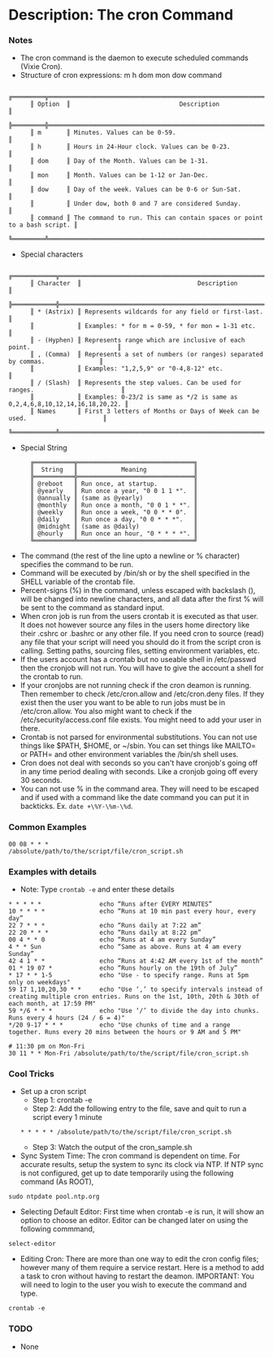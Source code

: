 # Description: The cron Command

### Notes
* The cron command is the daemon to execute scheduled commands (Vixie Cron).
* Structure of cron expressions: m h dom mon dow command
```
      ╔═════════╦════════════════════════════════════════════════════════════════════════╗
      ║ Option  ║                              Description                               ║
      ╠═════════╬════════════════════════════════════════════════════════════════════════╣
      ║ m       ║ Minutes. Values can be 0-59.                                           ║
      ║ h       ║ Hours in 24-Hour clock. Values can be 0-23.                            ║
      ║ dom     ║ Day of the Month. Values can be 1-31.                                  ║
      ║ mon     ║ Month. Values can be 1-12 or Jan-Dec.                                  ║
      ║ dow     ║ Day of the week. Values can be 0-6 or Sun-Sat.                         ║
      ║         ║ Under dow, both 0 and 7 are considered Sunday.                         ║
      ║ command ║ The command to run. This can contain spaces or point to a bash script. ║
      ╚═════════╩════════════════════════════════════════════════════════════════════════╝
```
* Special characters
```
      ╔════════════╦════════════════════════════════════════════════════════════════════════════╗
      ║ Character  ║                                Description                                 ║
      ╠════════════╬════════════════════════════════════════════════════════════════════════════╣
      ║ * (Astrix) ║ Represents wildcards for any field or first-last.                          ║
      ║            ║ Examples: * for m = 0-59, * for mon = 1-31 etc.                            ║
      ║ - (Hyphen) ║ Represents range which are inclusive of each point.                        ║
      ║ , (Comma)  ║ Represents a set of numbers (or ranges) separated by commas.               ║
      ║            ║ Examples: "1,2,5,9" or "0-4,8-12" etc.                                     ║
      ║ / (Slash)  ║ Represents the step values. Can be used for ranges.                        ║
      ║            ║ Examples: 0-23/2 is same as */2 is same as 0,2,4,6,8,10,12,14,16,18,20,22. ║
      ║ Names      ║ First 3 letters of Months or Days of Week can be used.                     ║
      ╚════════════╩════════════════════════════════════════════════════════════════════════════╝
```
* Special String
```
      ╔═══════════╦════════════════════════════════╗
      ║  String   ║            Meaning             ║
      ╠═══════════╬════════════════════════════════╣
      ║ @reboot   ║ Run once, at startup.          ║
      ║ @yearly   ║ Run once a year, "0 0 1 1 *".  ║
      ║ @annually ║ (same as @yearly)              ║
      ║ @monthly  ║ Run once a month, "0 0 1 * *". ║
      ║ @weekly   ║ Run once a week, "0 0 * * 0".  ║
      ║ @daily    ║ Run once a day, "0 0 * * *".   ║
      ║ @midnight ║ (same as @daily)               ║
      ║ @hourly   ║ Run once an hour, "0 * * * *". ║
      ╚═══════════╩════════════════════════════════╝
```
* The command (the rest of the line upto a newline or % character) specifies the command to be run.
* Command will be executed by /bin/sh or by the shell specified in the SHELL variable of the crontab file.
* Percent-signs (%) in the command, unless escaped with backslash (\), will be changed into newline characters,
  and all data after the first % will be sent to the command as standard input.
* When cron job is run from the users crontab it is executed as that user. It does not however source any files in
  the users home directory like their .cshrc or .bashrc or any other file. If you need cron to source (read) any
  file that your script will need you should do it from the script cron is calling. Setting paths, sourcing files,
  setting environment variables, etc.
* If the users account has a crontab but no useable shell in /etc/passwd then the cronjob will not run. You will
  have to give the account a shell for the crontab to run.
* If your cronjobs are not running check if the cron deamon is running. Then remember to check /etc/cron.allow and
  /etc/cron.deny files. If they exist then the user you want to be able to run jobs must be in /etc/cron.allow. You
  also might want to check if the /etc/security/access.conf file exists. You might need to add your user in there.
* Crontab is not parsed for environmental substitutions. You can not use things like $PATH, $HOME, or ~/sbin. You
  can set things like MAILTO= or PATH= and other environment variables the /bin/sh shell uses.
* Cron does not deal with seconds so you can't have cronjob's going off in any time period dealing with seconds.
  Like a cronjob going off every 30 seconds.
* You can not use % in the command area. They will need to be escaped and if used with a command like the date
  command you can put it in backticks. Ex. `date +\%Y-\%m-\%d`.

### Common Examples
```shell
00 08 * * *              /absolute/path/to/the/script/file/cron_script.sh
```

### Examples with details
* Note: Type `crontab -e` and enter these details
```shell
* * * * *                echo “Runs after EVERY MINUTES”
10 * * * *               echo “Runs at 10 min past every hour, every day”
22 7 * * *               echo “Runs daily at 7:22 am”
22 20 * * *              echo “Runs daily at 8:22 pm”
00 4 * * 0               echo “Runs at 4 am every Sunday”
4 * * Sun                echo “Same as above. Runs at 4 am every Sunday”
42 4 1 * *               echo “Runs at 4:42 AM every 1st of the month”
01 * 19 07 *             echo “Runs hourly on the 19th of July”
* 17 * * 1-5             echo "Use - to specify range. Runs at 5pm only on weekdays"
59 17 1,10,20,30 * *     echo "Use ‘,’ to specify intervals instead of creating multiple cron entries. Runs on the 1st, 10th, 20th & 30th of each month, at 17:59 PM"
59 */6 * * *             echo "Use ‘/’ to divide the day into chunks. Runs every 4 hours (24 / 6 = 4)"
*/20 9-17 * * *          echo "Use chunks of time and a range together. Runs every 20 mins between the hours or 9 AM and 5 PM"

# 11:30 pm on Mon-Fri
30 11 * * Mon-Fri /absolute/path/to/the/script/file/cron_script.sh
```

### Cool Tricks
* Set up a cron script
    - Step 1: crontab -e
    - Step 2: Add the following entry to the file, save and quit to run a script every 1 minute
    ```shell
    * * * * * /absolute/path/to/the/script/file/cron_script.sh
    ```
    - Step 3: Watch the output of the cron_sample.sh
* Sync System Time: The cron command is dependent on time. For accurate results, setup the system to sync its clock
  via NTP. If NTP sync is not configured, get up to date temporarily using the following command (As ROOT),
```shell
sudo ntpdate pool.ntp.org
```
* Selecting Default Editor: First time when crontab -e is run, it will show an option to choose an editor. Editor
  can be changed later on using the following commmand,
```shell
select-editor
```
* Editing Cron: There are more than one way to edit the cron config files; however many of them require a service
  restart. Here is a method to add a task to cron without having to restart the deamon. IMPORTANT: You will need to
  login to the user you wish to execute the command and type.
```
crontab -e
```

### TODO
* None
